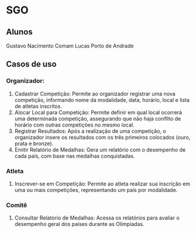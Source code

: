 # SGO

## Alunos
Gustavo Nacimento Comam
Lucas Porto de Andrade

## Casos de uso
### Organizador:
1.	Cadastrar Competição: Permite ao organizador registrar uma nova competição, informando nome da modalidade, data, horário, local e lista de atletas inscritos.
2.	Alocar Local para Competição: Permite definir em qual local ocorrerá uma determinada competição, assegurando que não haja conflito de horário com outras competições no mesmo local.
3.	Registrar Resultados: Após a realização de uma competição, o organizador insere os resultados com os três primeiros colocados (ouro, prata e bronze).
4.	Emitir Relatório de Medalhas: Gera um relatório com o desempenho de cada país, com base nas medalhas conquistadas.

### Atleta
1.	Inscrever-se em Competição: Permite ao atleta realizar sua inscrição em uma ou mais competições, representando um país por modalidade.
### Comitê
1.	Consultar Relatório de Medalhas: Acessa os relatórios para avaliar o desempenho geral dos países durante as Olimpíadas.




